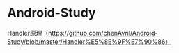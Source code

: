 # Android-Study
Handler原理（https://github.com/chenAvril/Android-Study/blob/master/Handler%E5%8E%9F%E7%90%86）
  
